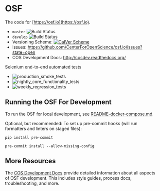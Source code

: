# OSF

The code for [https://osf.io](https://osf.io).

- `master` ![Build Status](https://github.com/CenterForOpenScience/osf.io/workflows/osf.io/badge.svg?branch=master)
- `develop` ![Build Status](https://github.com/CenterForOpenScience/osf.io/workflows/osf.io/badge.svg?branch=develop)
- Versioning Scheme:  [![CalVer Scheme](https://img.shields.io/badge/calver-YY.MINOR.MICRO-22bfda.svg)](http://calver.org)
- Issues: https://github.com/CenterForOpenScience/osf.io/issues?state=open
- COS Development Docs: http://cosdev.readthedocs.org/

Selenium end-to-end automated tests
- ![production_smoke_tests](https://github.com/cos-qa/osf-selenium-tests/actions/workflows/production_smoke_tests.yml/badge.svg)
- ![nightly_core_functionality_tests](https://github.com/cos-qa/osf-selenium-tests/actions/workflows/nightly_core_functionality_tests.yml/badge.svg)
- ![weekly_regression_tests](https://github.com/cos-qa/osf-selenium-tests/actions/workflows/weekly_regression_tests.yml/badge.svg)

## Running the OSF For Development

To run the OSF for local development, see [README-docker-compose.md](https://github.com/CenterForOpenScience/osf.io/blob/develop/README-docker-compose.md).

Optional, but recommended: To set up pre-commit hooks (will run
formatters and linters on staged files):

```
pip install pre-commit

pre-commit install --allow-missing-config
```

## More Resources

The [COS Development Docs](http://cosdev.readthedocs.org/) provide detailed information about all aspects of OSF development.
This includes style guides, process docs, troubleshooting, and more.
